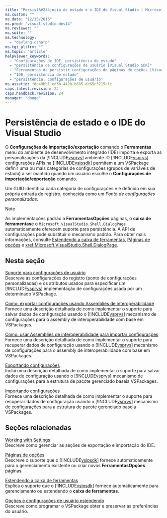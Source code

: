 ```yaml
---
title: "Persist&#234;ncia de estado e o IDE do Visual Studio | Microsoft Docs"
ms.custom: ""
ms.date: "12/15/2016"
ms.prod: "visual-studio-dev14"
ms.reviewer: ""
ms.suite: ""
ms.technology: 
  - "devlang-csharp"
ms.tgt_pltfrm: ""
ms.topic: "article"
helpviewer_keywords: 
  - "Configurações de IDE, persistência de estado"
  - "persistência de configurações de usuário [Visual Studio SDK]"
  - "Ferramentas de persistir configurações de páginas de opções [Visual Studio SDK]"
  - "IDE, persistência de estado"
  - "persistência, configurações de usuário"
ms.assetid: fdd49bb1-ed3b-4428-b685-de65c3215c1c
caps.latest.revision: 24
caps.handback.revision: 24
manager: "douge"
---
```

# Persist&#234;ncia de estado e o IDE do Visual Studio
O  **Configurações de importação\/exportação** comando o  **Ferramentas** menu do ambiente de desenvolvimento integrado \(IDE\) importa e exporta as personalizações da [!INCLUDE[vsprvs](../code-quality/includes/vsprvs_md.md)] ambiente.  O [!INCLUDE[vsprvs](../code-quality/includes/vsprvs_md.md)] configurações APIs na [!INCLUDE[vsipsdk](../extensibility/includes/vsipsdk_md.md)] permitem a um VSPackage definir uma ou mais categorias de configurações \(grupos de variáveis de estado\) a ser mantido quando um usuário escolhe o  **Configurações de importação\/exportação** comando.  
  
 Um GUID identifica cada categoria de configurações e é definido em sua própria entrada de registro, conhecida como um  *Ponto de configurações personalizadas*.  
  
> [!NOTE]
>  As implementações padrão a  **FerramentasOpções** páginas, o  **caixa de ferramentas**e o `Microsoft.VisualStudio.Shell.DialogPage` automaticamente oferecem suporte para persistência.  A API de configurações pode substituir o mecanismo padrão.  Para obter mais informações, consulte [Estendendo a caixa de ferramentas](../misc/extending-the-toolbox.md),  [Páginas de opções](../misc/options-pages.md) e <xref:Microsoft.VisualStudio.Shell.DialogPage>.  
  
## Nesta seção  
 [Suporte para configurações de usuário](../extensibility/internals/support-for-user-settings.md)  
 Descreve as configurações do registro \(ponto de configurações personalizadas\) e os atributos usados para especificar um [!INCLUDE[vsprvs](../code-quality/includes/vsprvs_md.md)] implementação de configurações usada por um determinado VSPackage.  
  
 [Como: exportar configurações usando Assemblies de interoperabilidade](../misc/how-to-export-settings-by-using-interop-assemblies.md)  
 Fornece uma descrição detalhada de como implementar o suporte para salvar dados de configuração usando o [!INCLUDE[vsprvs](../code-quality/includes/vsprvs_md.md)] mecanismo de configurações para o assembly de interoperabilidade com base em VSPackages.  
  
 [Como: usar Assemblies de interoperabilidade para importar configurações](../misc/how-to-use-interop-assemblies-to-import-settings.md)  
 Fornece uma descrição detalhada de como implementar o suporte para recuperar dados de configuração usando o [!INCLUDE[vsprvs](../code-quality/includes/vsprvs_md.md)] mecanismo de configurações para o assembly de interoperabilidade com base em VSPackages.  
  
 [Exportando configurações](../misc/exporting-settings.md)  
 Inclui uma descrição detalhada de como implementar o suporte para salvar dados de configuração usando o [!INCLUDE[vsprvs](../code-quality/includes/vsprvs_md.md)] mecanismo de configurações para a estrutura de pacote gerenciado baseia VSPackages.  
  
 [Importando configurações](/visual-cpp/misc/importing-settings)  
 Fornece uma descrição detalhada de como implementar o suporte para recuperar dados de configuração usando o [!INCLUDE[vsprvs](../code-quality/includes/vsprvs_md.md)] mecanismo de configurações para a estrutura de pacote gerenciado baseia VSPackages.  
  
## Seções relacionadas  
 [Working with Settings](http://msdn.microsoft.com/pt-br/4c0a56ab-6091-4ebc-9dc7-52c40846bacb)  
 Descreve como gerenciar as seções de exportação e importação do IDE.  
  
 [Páginas de opções](../misc/options-pages.md)  
 Descreve o suporte que o [!INCLUDE[vsipsdk](../extensibility/includes/vsipsdk_md.md)] fornece automaticamente para o gerenciamento existente ou criar novos  **FerramentasOpções** páginas.  
  
 [Estendendo a caixa de ferramentas](../misc/extending-the-toolbox.md)  
 Explica o suporte que o [!INCLUDE[vsipsdk](../extensibility/includes/vsipsdk_md.md)] fornece automaticamente para gerenciamento ou estendendo o  **caixa de ferramentas**.  
  
 [Opções e configurações de usuário estendendo](../extensibility/extending-user-settings-and-options.md)  
 Descreve como programar o VSPackage obter e preservar as preferências do usuário.